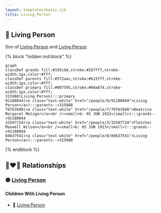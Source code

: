 ```yaml
---
layout: templates/basic.njk
title: Living Person
---
```

## 🔵 Living Person

Son of [Living Person](/people/8/84637541) and [Living Person](/people/9/91180844)

{% block "hidden md:block" %}
```mermaid
graph
classDef grands fill:#193cb8,stroke:#2b7fff,stroke-width:1px,color:#fff;
classDef parents fill:#372aac,stroke:#615fff,stroke-width:1px,color:#fff;
classDef primary fill:#007595,stroke:#00a6f4,stroke-width:1px,color:#fff;
315988(Living Person):::primary
91180844(<a class="text-white" href="/people/9/91180844">Living Person</a>):::parents-->315988
79763948(<a class="text-white" href="/people/7/79763948">Beatrice Margaret Metzger</a><br /><small>b: 05 JUN 1922</small>):::grands-->91180844
32597724(<a class="text-white" href="/people/3/32597724">Fletcher Maxwell Wilson</a><br /><small>b: 03 JUN 1913</small>):::grands-->91180844
84637541(<a class="text-white" href="/people/8/84637541">Living Person</a>):::parents-->315988
```
{% endblock %}

## 👩‍❤️‍👨 Relationships

### 🟣 [Living Person](/people/1/16926442)

#### Children With Living Person
* 🔵 [Living Person](/people/9/98692772)